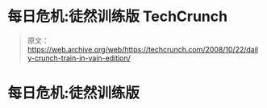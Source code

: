 # 每日危机:徒然训练版 TechCrunch

> 原文：<https://web.archive.org/web/https://techcrunch.com/2008/10/22/daily-crunch-train-in-vain-edition/>

# 每日危机:徒然训练版